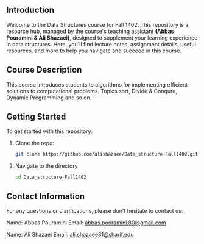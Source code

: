 ## Introduction
Welcome to the Data Structures course for Fall 1402. This repository is a resource hub, managed by the course's teaching assistant **(Abbas Pouramini & Ali Shazaei)**, designed to supplement your learning experience in data structures. Here, you'll find lecture notes, assignment details, useful resources, and more to help you navigate and succeed in this course. 

## Course Description
This course introduces students to  algorithms for implementing efficient solutions to computational problems. Topics sort, Divide & Conqure, Dynamic Programming and so on.


## Getting Started
To get started with this repository:

1. Clone the repo:
   ```bash
   git clone https://github.com/alishazaee/Data_structure-Fall1402.git
    ```
2. Navigate to the directory
   ```bash
   cd Data_structure-Fall1402
   ```
## Contact Information
For any questions or clarifications, please don't hesitate to contact us:

Name: Abbas Pouramini
Email: abbas.pooramini.80@gmail.com 

Name: Ali Shazaei
Email: ali.shazaee81@sharif.edu


